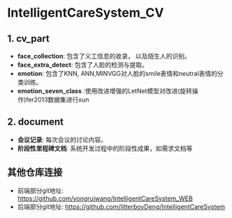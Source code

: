 # IntelligentCareSystem_CV

## 1. cv_part
-  **face_collection**: 包含了义工信息的收录， 以及陌生人的识别。
- **face_extra_detect**: 包含了人脸的检测与提取。
- **emotion**: 包含了KNN, ANN,MINVGG对人脸的smile表情和neutral表情的分类训练。
- **emotion_seven_class** :使用改进增强的LetNet模型对改进(旋转操作)fer2013数据集进行xun

## 2. document
- **会议记录**: 每次会议的讨论内容。
- **阶段性里程碑文档**: 系统开发过程中的阶段性成果，如需求文档等




## 其他仓库连接

- 前端部分git地址:  https://github.com/yongruiwang/IntelligentCareSystem_WEB
- 后端部分git地址: https://github.com/litterboyDeng/IntelligentCareSystem
<!--stackedit_data:
eyJoaXN0b3J5IjpbLTE3NTU3OTc3NzUsMTY2MjgxMDUyNSwyND
IwMzAxNTUsOTM5OTIyOTA0LDEwMTg5MjM2NzUsNzEyMDU2Nzk5
LDk3NjUyNDk1MywxODA0MTA5MjQsLTY1MTg5MzY2MV19
-->